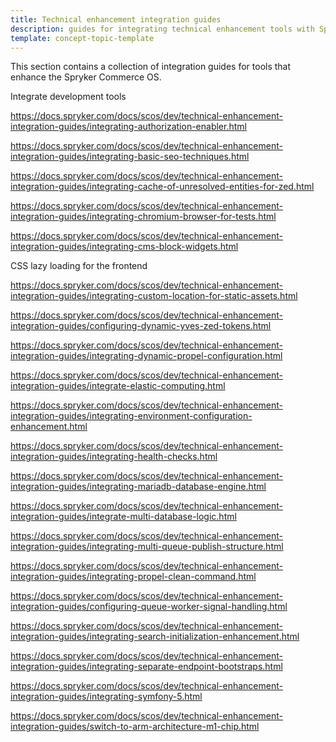 ```yaml
---
title: Technical enhancement integration guides
description: guides for integrating technical enhancement tools with Spryker SCOS
template: concept-topic-template
---
```


This section contains a collection of integration guides for tools that enhance the Spryker Commerce OS. 

Integrate development tools

https://docs.spryker.com/docs/scos/dev/technical-enhancement-integration-guides/integrating-authorization-enabler.html

https://docs.spryker.com/docs/scos/dev/technical-enhancement-integration-guides/integrating-basic-seo-techniques.html

https://docs.spryker.com/docs/scos/dev/technical-enhancement-integration-guides/integrating-cache-of-unresolved-entities-for-zed.html

https://docs.spryker.com/docs/scos/dev/technical-enhancement-integration-guides/integrating-chromium-browser-for-tests.html

https://docs.spryker.com/docs/scos/dev/technical-enhancement-integration-guides/integrating-cms-block-widgets.html

CSS lazy loading for the frontend

https://docs.spryker.com/docs/scos/dev/technical-enhancement-integration-guides/integrating-custom-location-for-static-assets.html

https://docs.spryker.com/docs/scos/dev/technical-enhancement-integration-guides/configuring-dynamic-yves-zed-tokens.html

https://docs.spryker.com/docs/scos/dev/technical-enhancement-integration-guides/integrating-dynamic-propel-configuration.html

https://docs.spryker.com/docs/scos/dev/technical-enhancement-integration-guides/integrate-elastic-computing.html

https://docs.spryker.com/docs/scos/dev/technical-enhancement-integration-guides/integrating-environment-configuration-enhancement.html

https://docs.spryker.com/docs/scos/dev/technical-enhancement-integration-guides/integrating-health-checks.html

https://docs.spryker.com/docs/scos/dev/technical-enhancement-integration-guides/integrating-mariadb-database-engine.html

https://docs.spryker.com/docs/scos/dev/technical-enhancement-integration-guides/integrate-multi-database-logic.html

https://docs.spryker.com/docs/scos/dev/technical-enhancement-integration-guides/integrating-multi-queue-publish-structure.html

https://docs.spryker.com/docs/scos/dev/technical-enhancement-integration-guides/integrating-propel-clean-command.html

https://docs.spryker.com/docs/scos/dev/technical-enhancement-integration-guides/configuring-queue-worker-signal-handling.html

https://docs.spryker.com/docs/scos/dev/technical-enhancement-integration-guides/integrating-search-initialization-enhancement.html

https://docs.spryker.com/docs/scos/dev/technical-enhancement-integration-guides/integrating-separate-endpoint-bootstraps.html

https://docs.spryker.com/docs/scos/dev/technical-enhancement-integration-guides/integrating-symfony-5.html

https://docs.spryker.com/docs/scos/dev/technical-enhancement-integration-guides/switch-to-arm-architecture-m1-chip.html
